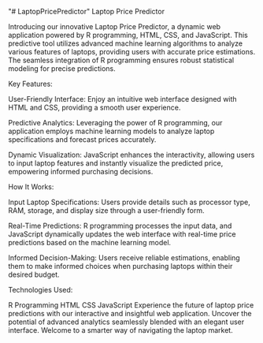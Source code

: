 "# LaptopPricePredictor" 
Laptop Price Predictor

Introducing our innovative Laptop Price Predictor, a dynamic web application powered by R programming, HTML, CSS, and JavaScript. This predictive tool utilizes advanced machine learning algorithms to analyze various features of laptops, providing users with accurate price estimations. The seamless integration of R programming ensures robust statistical modeling for precise predictions.

Key Features:

User-Friendly Interface:
Enjoy an intuitive web interface designed with HTML and CSS, providing a smooth user experience.

Predictive Analytics:
Leveraging the power of R programming, our application employs machine learning models to analyze laptop specifications and forecast prices accurately.

Dynamic Visualization:
JavaScript enhances the interactivity, allowing users to input laptop features and instantly visualize the predicted price, empowering informed purchasing decisions.

How It Works:

Input Laptop Specifications:
Users provide details such as processor type, RAM, storage, and display size through a user-friendly form.

Real-Time Predictions:
R programming processes the input data, and JavaScript dynamically updates the web interface with real-time price predictions based on the machine learning model.

Informed Decision-Making:
Users receive reliable estimations, enabling them to make informed choices when purchasing laptops within their desired budget.

Technologies Used:

R Programming
HTML
CSS
JavaScript
Experience the future of laptop price predictions with our interactive and insightful web application. Uncover the potential of advanced analytics seamlessly blended with an elegant user interface. Welcome to a smarter way of navigating the laptop market.
